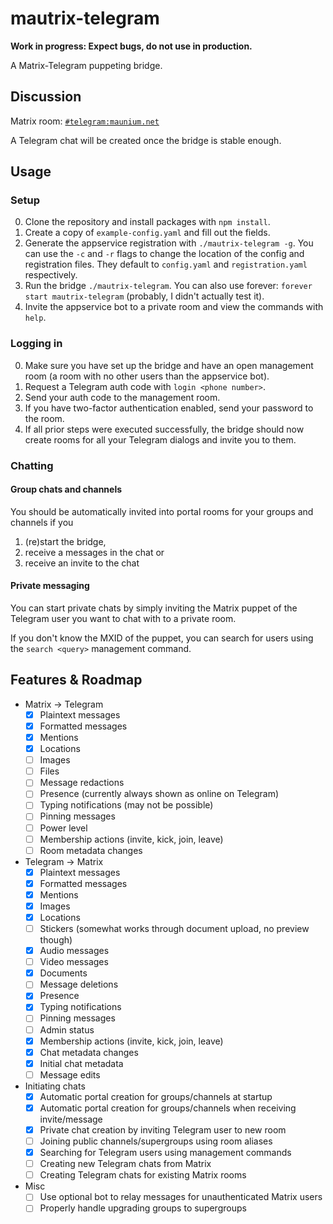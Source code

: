 # mautrix-telegram
**Work in progress: Expect bugs, do not use in production.**

A Matrix-Telegram puppeting bridge.

## Discussion
Matrix room: [`#telegram:maunium.net`](https://matrix.to/#/#telegram:maunium.net)

A Telegram chat will be created once the bridge is stable enough.

## Usage
### Setup
0. Clone the repository and install packages with `npm install`.
1. Create a copy of `example-config.yaml` and fill out the fields.
2. Generate the appservice registration with `./mautrix-telegram -g`.
   You can use the `-c` and `-r` flags to change the location of the config and registration files.
   They default to `config.yaml` and `registration.yaml` respectively.
3. Run the bridge `./mautrix-telegram`. You can also use forever: `forever start mautrix-telegram` (probably, I didn't actually test it).
4. Invite the appservice bot to a private room and view the commands with `help`.

### Logging in
0. Make sure you have set up the bridge and have an open management room (a room with no other users than the appservice bot).
1. Request a Telegram auth code with `login <phone number>`.
2. Send your auth code to the management room.
3. If you have two-factor authentication enabled, send your password to the room.
4. If all prior steps were executed successfully, the bridge should now create rooms for all your Telegram dialogs and invite you to them.

### Chatting
#### Group chats and channels
You should be automatically invited into portal rooms for your groups and channels if you
1. (re)start the bridge,
2. receive a messages in the chat or
3. receive an invite to the chat

#### Private messaging
You can start private chats by simply inviting the Matrix puppet of the Telegram user you want to chat with to a private room.

If you don't know the MXID of the puppet, you can search for users using the `search <query>` management command.

## Features & Roadmap
* Matrix → Telegram
  * [x] Plaintext messages
  * [x] Formatted messages
  * [x] Mentions
  * [x] Locations
  * [ ] Images
  * [ ] Files
  * [ ] Message redactions
  * [ ] Presence (currently always shown as online on Telegram)
  * [ ] Typing notifications (may not be possible)
  * [ ] Pinning messages
  * [ ] Power level
  * [ ] Membership actions (invite, kick, join, leave)
  * [ ] Room metadata changes
* Telegram → Matrix
  * [x] Plaintext messages
  * [x] Formatted messages
  * [x] Mentions
  * [x] Images
  * [x] Locations
  * [ ] Stickers (somewhat works through document upload, no preview though)
  * [x] Audio messages
  * [ ] Video messages
  * [x] Documents
  * [ ] Message deletions
  * [x] Presence
  * [x] Typing notifications
  * [ ] Pinning messages
  * [ ] Admin status
  * [x] Membership actions (invite, kick, join, leave)
  * [x] Chat metadata changes
  * [x] Initial chat metadata
  * [ ] Message edits
* Initiating chats
  * [x] Automatic portal creation for groups/channels at startup
  * [x] Automatic portal creation for groups/channels when receiving invite/message
  * [x] Private chat creation by inviting Telegram user to new room
  * [ ] Joining public channels/supergroups using room aliases
  * [x] Searching for Telegram users using management commands
  * [ ] Creating new Telegram chats from Matrix
  * [ ] Creating Telegram chats for existing Matrix rooms
* Misc
  * [ ] Use optional bot to relay messages for unauthenticated Matrix users
  * [ ] Properly handle upgrading groups to supergroups
